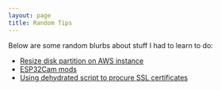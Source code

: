 ```yaml
---
layout: page
title: Random Tips 
---
```


<p class="message">
Below are some random blurbs about stuff I had to learn to do: 
</p>

* [Resize disk partition on AWS instance](https://kodiak.beardom.xyz/tips/rp/)
* [ESP32Cam mods](https://kodiak.beardom.xyz/tips/esp32cam/)
* [Using dehydrated script to procure SSL certificates](https://kodiak.beardom.xyz/tips/dehydratessl/)
